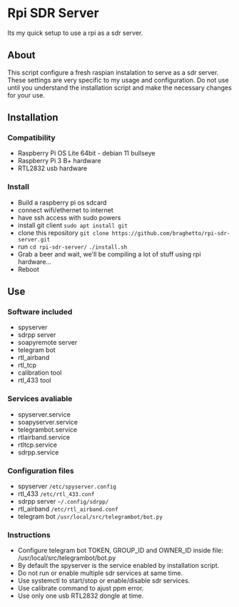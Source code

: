 # Rpi SDR Server

Its my quick setup to use a rpi as a sdr server.


## About

This script configure a fresh raspian instalation to serve as a sdr server.
These settings are very specific to my usage and configuration.
Do not use until you understand the installation script and make the necessary changes for your use.


## Installation

### Compatibility
* Raspberry Pi OS Lite 64bit - debian 11 bullseye
* Raspberry Pi 3 B+ hardware
* RTL2832 usb hardware

### Install
* Build a raspberry pi os sdcard
* connect wifi/ethernet to internet
* have ssh access with sudo powers
* install git client
`sudo apt install git`
* clone this repository
`git clone https://github.com/braghetto/rpi-sdr-server.git`
* run
`cd rpi-sdr-server/`
`./install.sh`
* Grab a beer and wait, we'll be compiling a lot of stuff using rpi hardware...
* Reboot

## Use

### Software included
* spyserver
* sdrpp server
* soapyremote server
* telegram bot
* rtl_airband
* rtl_tcp
* calibration tool
* rtl_433 tool

### Services avaliable
* spyserver.service
* soapyserver.service
* telegrambot.service
* rtlairband.service
* rtltcp.service
* sdrpp.service

### Configuration files
* spyserver
`/etc/spyserver.config`
* rtl_433
`/etc/rtl_433.conf`
* sdrpp server
`~/.config/sdrpp/`
* rtl_airband
`/etc/rtl_airband.conf`
* telegram bot
`/usr/local/src/telegrambot/bot.py`

### Instructions
* Configure telegram bot TOKEN, GROUP_ID and OWNER_ID inside file: /usr/local/src/telegrambot/bot.py
* By default the spyserver is the service enabled by installation script.
* Do not run or enable multiple sdr services at same time.
* Use systemctl to start/stop or enable/disable sdr services.
* Use calibrate command to ajust ppm error.
* Use only one usb RTL2832 dongle at time.
